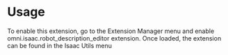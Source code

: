 # Usage

To enable this extension, go to the Extension Manager menu and enable omni.isaac.robot_description_editor extension. Once loaded, the extension can be found in the Isaac Utils menu

